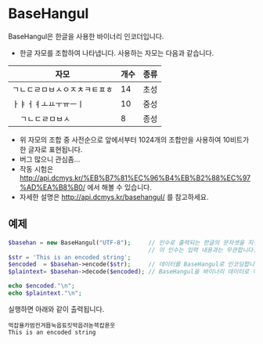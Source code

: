 # BaseHangul

BaseHangul은 한글을 사용한 바이너리 인코더입니다.

- 한글 자모를 조합하여 나타냅니다. 사용하는 자모는 다음과 같습니다.

|자모                         |개수|종류|
|-----------------------------|----|----|
|ㄱㄴㄷㄹㅁㅂㅅㅇㅈㅊㅋㅌㅍㅎ | 14 |초성|
|ㅏㅑㅓㅕㅗㅛㅜㅠㅡㅣ         | 10 |중성|
|　ㄱㄴㄷㄹㅁㅂㅅ             |  8 |종성|

- 위 자모의 조합 중 사전순으로 앞에서부터 1024개의 조합만을 사용하여 10비트가 한 글자로 표현됩니다.
- 버그 많으니 관심좀...
- 작동 시험은 http://api.dcmys.kr/%EB%B7%81%EC%96%B4%EB%B2%88%EC%97%AD%EA%B8%B0/ 에서 해볼 수 있습니다.
- 자세한 설명은 http://api.dcmys.kr/basehangul/ 를 참고하세요.

## 예제
```php
$basehan = new BaseHangul("UTF-8");     // 인수로 출력되는 한글의 문자셋을 지정합니다. 지정하지 않으면 UTF-8로 처리됩니다.
                                        // 이 인수는 입력 내용과는 무관합니다.
$str = 'This is an encoded string';
$encoded  = $basehan->encode($str);     // 데이터를 BaseHangul로 인코딩합니다. 이 함수는 binary-safe합니다.
$plaintext= $basehan->decode($encoded); // BaseHangul을 바이너리 데이터로 복원합니다.

echo $encoded."\n";
echo $plaintext."\n";
```
실행하면 아래와 같이 출력됩니다.
```
먹잡욜카범컨겨묩눅옵툐킷박옵려녿븍캅욛웃
This is an encoded string
```
